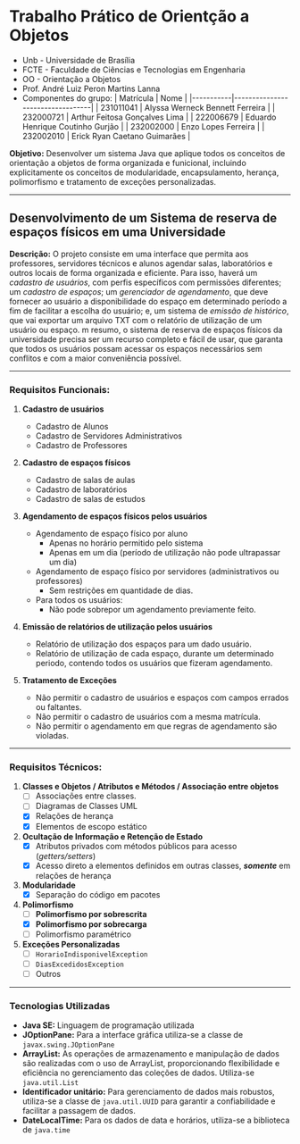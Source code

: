 # Trabalho Prático de Orientção a Objetos

* Unb - Universidade de Brasília
* FCTE - Faculdade de Ciências e Tecnologias em Engenharia
* OO - Orientação a Objetos
* Prof. André Luiz Peron Martins Lanna
* Componentes do grupo:
| Matrícula | Nome                             |
|-----------|----------------------------------|
| 231011041 | Alyssa Werneck Bennett Ferreira  |
| 232000721 | Arthur Feitosa Gonçalves Lima    |
| 222006679 | Eduardo Henrique Coutinho Gurjão |
| 232002000 | Enzo Lopes Ferreira              |
| 232002010 | Erick Ryan Caetano Guimarães     |

**Objetivo:**
Desenvolver um sistema Java que aplique todos os conceitos de orientação a objetos de forma organizada e funicional, incluindo explicitamente os conceitos de modularidade, encapsulamento, herança, polimorfismo e tratamento de exceções personalizadas.

-----

## Desenvolvimento de um Sistema de reserva de espaços físicos em uma Universidade

**Descrição:**
O projeto consiste em uma interface que permita aos professores, servidores técnicos e alunos agendar salas, laboratórios e outros locais de forma organizada e eficiente. Para isso, haverá um *cadastro de usuários*, com perfis específicos com permissões diferentes; um *cadastro de espaços*; um *gerenciador de agendamento*, que deve fornecer ao usuário a disponibilidade do espaço em determinado período a fim de facilitar a escolha do usuário; e, um sistema de *emissão de histórico*, que vai exportar um arquivo TXT com o relatório de utilização de um usuário ou espaço.
m resumo, o sistema de reserva de espaços físicos da universidade precisa ser um recurso completo e fácil de usar, que garanta que todos os usuários possam acessar os espaços necessários sem conflitos e com a maior conveniência possível.

-----

### Requisitos Funcionais:
1. **Cadastro de usuários**
   - Cadastro de Alunos
   - Cadastro de Servidores Administrativos
   - Cadastro de Professores

2. **Cadastro de espaços físicos**
   - Cadastro de salas de aulas
   - Cadastro de laboratórios
   - Cadastro de salas de estudos

3. **Agendamento de espaços físicos pelos usuários**
   - Agendamento de espaço físico por aluno
     - Apenas no horário permitido pelo sistema
     - Apenas em um dia (período de utilização não pode ultrapassar um dia)
   - Agendamento de espaço físico por servidores (administrativos ou professores)
     - Sem restrições em quantidade de dias. 
   - Para todos os usuários: 
     - Não pode sobrepor um agendamento previamente feito. 

4. **Emissão de relatórios de utilização pelos usuários**
   - Relatório de utilização dos espaços para um dado usuário. 
   - Relatório de utilização de cada espaço, durante um determinado periodo, contendo todos os usuários que fizeram agendamento. 

5. **Tratamento de Exceções**
   - Não permitir o cadastro de usuários e espaços com campos errados ou faltantes.
   - Não permitir o cadastro de usuários com a mesma matrícula.
   - Não permitir o agendamento em que regras de agendamento são violadas.

-----

### Requisitos Técnicos:
1. **Classes e Objetos / Atributos e Métodos / Associação entre objetos**
    - [ ] Associações entre classes.
    - [ ] Diagramas de Classes UML
    - [x] Relações de herança
    - [x] Elementos de escopo estático
2. **Ocultação de Informação e Retenção de Estado**
    - [x] Atributos privados com métodos públicos para acesso (*getters/setters*)
    - [x] Acesso direto a elementos definidos em outras classes, ***somente*** em relações de herança
3. **Modularidade**
    - [x] Separação do código em pacotes
4. **Polimorfismo**
    - [ ] **Polimorfismo por sobrescrita**
    - [x] **Polimorfismo por sobrecarga**
    - [ ] Polimorfismo paramétrico
5. **Exceções Personalizadas**
    - [ ] ``HorarioIndisponivelException``
    - [ ] ``DiasExcedidosException``
    - [ ] Outros

-----

### Tecnologias Utilizadas
- **Java SE:** Linguagem de programação utilizada
- **JOptionPane:** Para a interface gráfica utiliza-se a classe de ``javax.swing.JOptionPane``
- **ArrayList:** As operações de armazenamento e manipulação de dados são realizadas com o uso de ArrayList, proporcionando flexibilidade e eficiência no gerenciamento das coleções de dados. Utiliza-se ``java.util.List``
- **Identificador unitário:** Para gerenciamento de dados mais robustos, utiliza-se a classe de ``java.util.UUID`` para garantir a confiabilidade e facilitar a passagem de dados.
- **DateLocalTime:** Para os dados de data e horários, utiliza-se a biblioteca de ``java.time``
